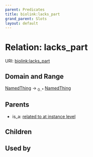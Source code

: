 ```yaml
---
parent: Predicates
title: biolink:lacks_part
grand_parent: Slots
layout: default
---
```


# Relation: lacks_part




URI: [biolink:lacks_part](https://w3id.org/biolink/vocab/lacks_part)

## Domain and Range

[NamedThing](NamedThing.md) ->  <sub>0..\*</sub> [NamedThing](NamedThing.md)

## Parents

 *  is_a: [related to at instance level](related_to_at_instance_level.md)

## Children


## Used by

